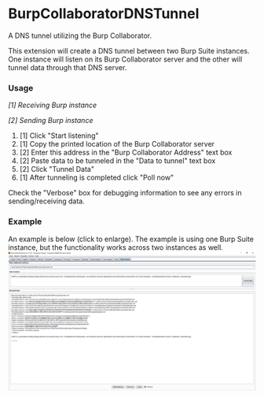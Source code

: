 # BurpCollaboratorDNSTunnel
A DNS tunnel utilizing the Burp Collaborator.

This extension will create a DNS tunnel between two Burp Suite instances.  One instance will listen on its Burp Collaborator server and the other will tunnel data through that DNS server.

### Usage
_[1] Receiving Burp instance_

_[2] Sending Burp instance_

1) [1] Click "Start listening"
2) [1] Copy the printed location of the Burp Collaborator server
3) [2] Enter this address in the "Burp Collaborator Address" text box
4) [2] Paste data to be tunneled in the "Data to tunnel" text box
5) [2] Click "Tunnel Data"
6) [1] After tunneling is completed click "Poll now"

Check the "Verbose" box for debugging information to see any errors in sending/receiving data.

### Example
An example is below (click to enlarge).  The example is using one Burp Suite instance, but the functionality works across two instances as well.
<a href="https://github.com/NetSPI/BurpCollaboratorDNSTunnel/blob/master/demo.png?raw=true" target="_blank"><img src="./demo.png"/></a>
